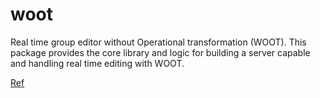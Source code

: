 # woot

Real time group editor without Operational
transformation (WOOT). This package provides the core library and logic for building a server capable and handling real time editing with WOOT.

[Ref](https://hal.inria.fr/inria-00071240/document)
